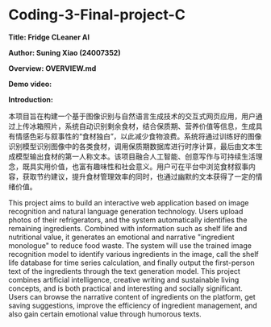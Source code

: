 # Coding-3-Final-project-C

**Title: Fridge CLeaner AI**

**Author: Suning Xiao (24007352)**

**Overview: OVERVIEW.md**

**Demo video:**

**Introduction:**

本项目旨在构建一个基于图像识别与自然语言生成技术的交互式网页应用，用户通过上传冰箱照片，系统自动识别剩余食材，结合保质期、营养价值等信息，生成具有情感色彩与叙事性的“食材独白”，以此减少食物浪费。系统将通过训练好的图像识别模型识别图像中的各类食材，调用保质期数据库进行时序计算，最后由文本生成模型输出食材的第一人称文本。该项目融合人工智能、创意写作与可持续生活理念，既具实用价值，也富有趣味性和社会意义。用户可在平台中浏览食材叙事内容，获取节约建议，提升食材管理效率的同时，也通过幽默的文本获得了一定的情绪价值。

This project aims to build an interactive web application based on image recognition and natural language generation technology. Users upload photos of their refrigerators, and the system automatically identifies the remaining ingredients. Combined with information such as shelf life and nutritional value, it generates an emotional and narrative "ingredient monologue" to reduce food waste. The system will use the trained image recognition model to identify various ingredients in the image, call the shelf life database for time series calculation, and finally output the first-person text of the ingredients through the text generation model. This project combines artificial intelligence, creative writing and sustainable living concepts, and is both practical and interesting and socially significant. Users can browse the narrative content of ingredients on the platform, get saving suggestions, improve the efficiency of ingredient management, and also gain certain emotional value through humorous texts.
